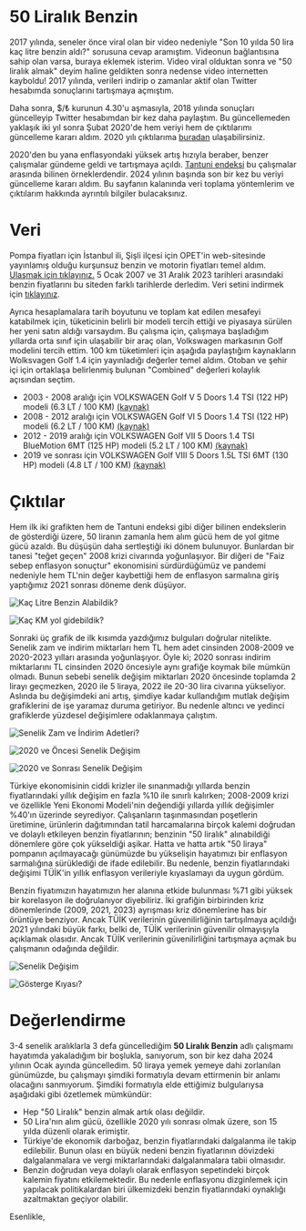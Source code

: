 # 50 Liralık Benzin

2017 yılında, seneler önce viral olan bir video nedeniyle "Son 10 yılda 50 lira kaç litre benzin aldı?" sorusuna cevap aramıştım. Videonun bağlantısına sahip olan varsa, buraya eklemek isterim. Video viral olduktan sonra ve "50 liralık almak" deyim haline geldikten sonra nedense video internetten kayboldu! 2017 yılında, verileri indirip o zamanlar aktif olan Twitter hesabımda sonuçlarını tartışmaya açmıştım.

Daha sonra, $/₺ kurunun 4.30'u aşmasıyla, 2018 yılında sonuçları güncelleyip Twitter hesabımdan bir kez daha paylaştım. Bu güncellemeden yaklaşık iki yıl sonra Şubat 2020'de hem veriyi hem de çıktılarımı güncelleme kararı aldım. 2020 yılı çıktılarıma [buradan](https://github.com/kazimanil/50liralikbenzin/2020) ulaşabilirsiniz.

2020'den bu yana enflasyondaki yüksek artış hızıyla beraber, benzer çalışmalar gündeme geldi ve tartışmaya açıldı. [Tantuni endeksi](https://twitter.com/oguzergin/status/1504793264637030403) bu çalışmalar arasında bilinen örneklerdendir. 2024 yılının başında son bir kez bu veriyi güncelleme kararı aldım. Bu sayfanın kalanında veri toplama yöntemlerim ve çıktılarım hakkında ayrıntılı bilgiler bulacaksınız. 

# Veri

Pompa fiyatları için İstanbul ili, Şişli ilçesi için OPET'in web-sitesinde yayınlamış olduğu kurşunsuz benzin ve motorin fiyatları temel aldım. [Ulaşmak için tıklayınız.](https://www.opet.com.tr/gecmis-tarihli-akaryakit-fiyatlari#istanbul) 5 Ocak 2007 ve 31 Aralık 2023 tarihleri arasındaki benzin fiyatlarını bu siteden farklı tarihlerde derledim. Veri setini indirmek için [tıklayınız](https://github.com/kazimanil/50liralikbenzin/blob/master/HamVeri.csv).

Ayrıca hesaplamalara tarih boyutunu ve toplam kat edilen mesafeyi katabilmek için, tüketicinin belirli bir modeli tercih ettiği ve piyasaya sürülen her yeni satın aldığı varsaydım. Bu çalışma için, çalışmaya başladığım yıllarda orta sınıf için ulaşabilir bir araç olan, Volkswagen markasının Golf modelini tercih ettim. 100 km tüketimleri için aşağıda paylaştığım kaynakların Wolksvagen Golf 1.4 için yayınladığı değerler temel aldım. Otoban ve şehir içi için ortaklaşa belirlenmiş bulunan "Combined" değerleri kolaylık açısından seçtim. 

* 2003 - 2008 aralığı için VOLKSWAGEN Golf V 5 Doors 1.4 TSI (122 HP) modeli (6.3 LT / 100 KM) [(kaynak)](https://www.autoevolution.com/volkswagen/golf-5-doors/)
* 2008 - 2012 aralığı için VOLKSWAGEN Golf VI 5 Doors 1.4 TSI (122 HP) modeli (6.2 LT / 100 KM) [(kaynak)](https://www.autoevolution.com/volkswagen/golf-5-doors/)
* 2012 - 2019 aralığı için VOLKSWAGEN Golf VII 5 Doors 1.4 TSI BlueMotion 6MT (125 HP) modeli (5.2 LT / 100 KM) [(kaynak)](https://www.autoevolution.com/volkswagen/golf-5-doors/)
* 2019 ve sonrası için VOLKSWAGEN Golf VIII 5 Doors 1.5L TSI 6MT (130 HP) modeli (4.8 LT / 100 KM) [(kaynak)](https://volkswagen.drive.place/golf/viii/group_hatchback_5d/617000)

# Çıktılar

Hem ilk iki grafikten hem de Tantuni endeksi gibi diğer bilinen endekslerin de gösterdiği üzere, 50 liranın zamanla hem alım gücü hem de yol gitme gücü azaldı. Bu düşüşün daha sertleştiği iki dönem bulunuyor. Bunlardan bir tanesi "teğet geçen" 2008 krizi civarında yoğunlaşıyor. Bir diğeri de "Faiz sebep enflasyon sonuçtur" ekonomisini sürdürdüğümüz ve pandemi nedeniyle hem TL'nin değer kaybettiği hem de enflasyon sarmalına giriş yaptığımız 2021 sonrası döneme denk düşüyor.

![Kaç Litre Benzin Alabildik?](https://github.com/kazimanil/50liralikbenzin/blob/master/Grafik_1.jpeg)

![Kaç KM yol gidebildik?](https://github.com/kazimanil/50liralikbenzin/blob/master/Grafik_2.jpeg)

Sonraki üç grafik de ilk kısımda yazdığımız bulguları doğrular nitelikte. Senelik zam ve indirim miktarları hem TL hem adet cinsinden 2008-2009 ve 2020-2023 yılları arasında yoğunlaşıyor. Öyle ki; 2020 sonrası indirim miktarlarını TL cinsinden 2020 öncesiyle aynı grafiğe koymak bile mümkün olmadı. Bunun sebebi senelik değişim miktarları 2020 öncesinde toplamda 2 lirayı geçmezken, 2020 ile 5 liraya, 2022 ile 20-30 lira civarına yükseliyor. Aslında bu değişimdeki ani artış, şimdiye kadar kullandığım mutlak değişim grafiklerini de işe yaramaz duruma getiriyor. Bu nedenle altıncı ve yedinci grafiklerde yüzdesel değişimlere odaklanmaya çalıştım.  

![Senelik Zam ve İndirim Adetleri?](https://github.com/kazimanil/50liralikbenzin/blob/master/Grafik_3.jpeg)

![2020 ve Öncesi Senelik Değişim](https://github.com/kazimanil/50liralikbenzin/blob/master/Grafik_4.jpeg)

![2020 ve Sonrası Senelik Değişim](https://github.com/kazimanil/50liralikbenzin/blob/master/Grafik_4b.jpeg)

Türkiye ekonomisinin ciddi krizler ile sınanmadığı yıllarda benzin fiyatlarındaki yıllık değişim en fazla %10 ile sınırlı kalırken; 2008-2009 krizi ve özellikle Yeni Ekonomi Modeli'nin değendiği yıllarda yıllık değişimler %40'ın üzerinde seyrediyor. Çalışanların taşınmasından poşetlerin üretimine, ürünlerin dağıtımından tatil harcamalarına birçok kalemi doğrudan ve dolaylı etkileyen benzin fiyatlarının; benzinin "50 liralık" alınabildiği dönemlere göre çok yükseldiği aşikar. Hatta ve hatta artık "50 liraya" pompanın açılmayacağı günümüzde bu yükselişin hayatımızı bir enflasyon sarmalığına sürüklediği de ifade edilebilir. Bu nedenle, benzin fiyatlarındaki değişimi TÜİK'in yıllık enflasyon verileriyle kıyaslamayı da uygun gördüm. 

Benzin fiyatımızın hayatımızın her alanına etkide bulunması %71 gibi yüksek bir korelasyon ile doğrulanıyor diyebiliriz. İki grafiğin birbirinden kriz dönemlerinde (2009, 2021, 2023) ayrışması kriz dönemlerine has bir örüntüye benziyor. Ancak TÜİK verilerinin güvenilirliğinin tartışılmaya açıldığı 2021 yılındaki büyük farkı, belki de, TÜİK verilerinin güvenilir olmayışıyla açıklamak olasıdır. Ancak TÜİK verilerinin güvenilirliğini tartışmaya açmak bu çalışmanın odağında değildir. 

![Senelik Değişim](https://github.com/kazimanil/50liralikbenzin/blob/master/Grafik_5.jpeg)

![Gösterge Kıyası?](https://github.com/kazimanil/50liralikbenzin/blob/master/Grafik_6.jpeg)

# Değerlendirme

3-4 senelik aralıklarla 3 defa güncellediğim **50 Liralık Benzin** adlı çalışmamı hayatımda yakaladığım bir boşlukla, sanıyorum, son bir kez daha 2024 yılının Ocak ayında güncelledim. 50 liraya yemek yemeye dahi zorlanılan günümüzde, bu çalışmayı şimdiki formatıyla devam ettirmenin bir anlamı olacağını sanmıyorum. Şimdiki formatıyla elde ettiğimiz bulgularıysa aşağıdaki gibi özetlemek mümkündür:

- Hep "50 Liralık" benzin almak artık olası değildir.
- 50 Lira'nın alım gücü, özellikle 2020 yılı sonrası olmak üzere, son 15 yılda düzenli olarak erimiştir.
- Türkiye'de ekonomik darboğaz, benzin fiyatlarındaki dalgalanma ile takip edilebilir. Bunun olası en büyük nedeni benzin fiyatlarının dövizdeki dalgalanmalara ve vergi miktarlarındaki dalgalanmalara tabii olmasıdır.
- Benzin doğrudan veya dolaylı olarak enflasyon sepetindeki birçok kalemin fiyatını etkilemektedir. Bu nedenle enflasyonu dizginlemek için yapılacak politikalardan biri ülkemizdeki benzin fiyatlarındaki oynaklığı azaltmaktan geçiyor olabilir.

Esenlikle,
